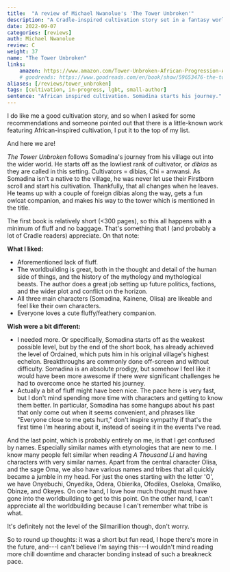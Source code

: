```yaml
---
title:  "A review of Michael Nwanolue's 'The Tower Unbroken'"
description: "A Cradle-inspired cultivation story set in a fantasy world with African roots."
date: 2022-09-07
categories: [reviews]
auth: Michael Nwanolue
review: C
weight: 37
name: "The Tower Unbroken"
links:
    amazon: https://www.amazon.com/Tower-Unbroken-African-Progression-Architect-ebook/dp/B09M7PRTYS
    # goodreads: https://www.goodreads.com/en/book/show/59653476-the-tower-unbroken
aliases: [/reviews/tower_unbroken]
tags: [cultivation, in-progress, lgbt, small-author]
sentence: "African inspired cultivation. Somadina starts his journey."
---
```


I do like me a good cultivation story, and so when I asked for some recommendations and someone pointed out that there is a little-known work featuring African-inspired cultivation, I put it to the top of my list.

And here we are!

*The Tower Unbroken* follows Somadina's journey from his village out into the wider world. He starts off as the lowliest rank of cultivator, or *dibias* as they are called in this setting. Cultivators = dibias, Chi = anwansi. As Somadina isn't a native to the village, he was never let use their Firstborn scroll and start his cultivation. Thankfully, that all changes when he leaves. He teams up with a couple of foreign dibias along the way, gets a fun owlcat companion, and makes his way to the tower which is mentioned in the title. 

The first book is relatively short (<300 pages), so this all happens with a minimum of fluff and no baggage. That's something that I (and probably a lot of Cradle readers) appreciate. On that note:

**What I liked:**
* Aforementioned lack of fluff.
* The worldbuilding is great, both in the thought and detail of the human side of things, and the history of the mythology and mythological beasts. The author does a great job setting up future politics, factions, and the wider plot and conflict on the horizon.
* All three main characters (Somadina, Kainene, Olisa) are likeable and feel like their own characters.
* Everyone loves a cute fluffy/feathery companion.


**Wish were a bit different:**
* I needed more. Or specifically, Somadina starts off as the weakest possible level, but by the end of the short book, <span class="spoiler">has already achieved the level of Ordained, which puts him in his original village's highest echelon. Breakthroughs are commonly done off-screen and without difficulty. Somadina is an absolute prodigy, but somehow I feel like it would have been more awesome if there *were* significant challenges he had to overcome once he started his journey.</span>
* Actually a bit of fluff might have been nice. The pace here is very fast, but I don't mind spending more time with characters and getting to know them better. In particular, Somadina has some hangups about his past that only come out when it seems convenient, and phrases like "Everyone close to me gets hurt," don't inspire sympathy if that's the first time I'm hearing about it, instead of seeing it in the events I've read.
  
And the last point, which is probably entirely on me, is that I get confused by names. Especially similar names with etymologies that are new to me. I know many people felt similar when reading *A Thousand Li* and having characters with very similar names. Apart from the central character Olisa, and the sage Oma, we also have various names and tribes that all quickly became a jumble in my head. For just the ones starting with the letter 'O', we have Onyebuchi, Onyedika, Odera, Obierika, Ofodiles, Oseloka, Omaliko, Obinze, and Okeyes. On one hand, I love how much thought must have gone into the worldbuilding to get to this point. On the other hand, I can't appreciate all the worldbuilding because I can't remember what tribe is what.

It's definitely not the level of the Silmarillion though, don't worry.

So to round up thoughts: it was a short but fun read, I hope there's more in the future, and---I can't believe I'm saying this---I wouldn't mind reading more chill downtime and character bonding instead of such a breakneck pace.
